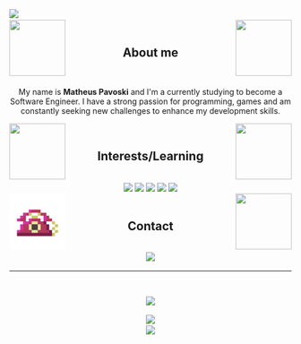 <img src="https://capsule-render.vercel.app/api?type=waving&color=000000&height=100&section=header&text=Hey%20there,%20welcome%20to%20my%20%github%20profile!&fontSize=25&fontColor=FFFFFF80&animation=twinkling&fontAlignY=25"/>
<div style="display: inline_block">
  <img align='left' width=100 height=100 src='https://media1.giphy.com/media/6o96ru5kUh8GjT9DsJ/200w.webp'>
  <img align="right" src="https://media3.giphy.com/media/ettKGFpjIRTNXtITNp/giphy.webp?cid=790b7611g55kz50pir7nvx1pm941uqrtfz95cxbpwel7u1uq&ep=v1_gifs_search&rid=giphy.webp&ct=s" width="100" height="100">
</div>
<br>
<h2 align='center'>About me</h2> 
<br>
<p align='center'>My name is <strong>Matheus Pavoski</strong> and I'm a currently studying to become a Software Engineer. I have a strong passion for programming, games and am constantly seeking new challenges to enhance my development skills.</p>
<div style="display: inline_block">
  <img align='left' width=100 height=100 src='https://media0.giphy.com/media/v1.Y2lkPTc5MGI3NjExNDY3a3lzN3N6a210bjJvcGl1amR5a3M4Y2F1dXM1bGhrMXF4bnZ4MiZlcD12MV9naWZzX3NlYXJjaCZjdD1z/H1kmRX2Zd7B77PT4DI/giphy.webp'>
  <img align='right' width=100 height=100 src='https://media1.giphy.com/media/v1.Y2lkPTc5MGI3NjExYTllNzgyMjIwMWd2NW5kZXc1djB4aWNkMTF2a2Q4dndibWdzbzNwcyZlcD12MV9naWZzX3NlYXJjaCZjdD1z/ao9DUiTKH60XS/200.webp'>
</div>
<br>
<h2 align='center'>Interests/Learning</h2> 
<br>
<div style="display: inline_block" align='center'>
  <a href="https://www.learn-c.org/"><img src='https://img.shields.io/badge/C-000000.svg?style=for-the-badge&logo=C&logoColor=white'></a>
  <a href="https://www.learncpp.com/"><img src='https://img.shields.io/badge/C%2B%2B-000000?style=for-the-badge&logo=c%2B%2B&logoColor=white'></a>
  <a href="https://www.vim.org/"><img src="https://img.shields.io/badge/Vim-000000.svg?style=for-the-badge&logo=Vim&logoColor=white"></a>
  <a href="https://www.linux.org/pages/download/"><img src="https://img.shields.io/badge/Linux-000000.svg?style=for-the-badge&logo=Linux&logoColor=white"></a>
  <a href="https://git-scm.com/"><img src='https://img.shields.io/badge/GIT-000000?style=for-the-badge&logo=git&logoColor=white'></a>
</div>
<div style="display: inline_block">
  <img align='left' width=100 height=100 src='https://github.com/matheusPavoski/matheusPavoski/blob/main/tel.gif'>
  <img align='right' width=100 height=100 src='https://media4.giphy.com/media/cYo5kVb23PaZmwUiYk/giphy.webp?cid=ecf05e47r85n35mwkdfj420zey0qj36db16tumazxiryb67w&ep=v1_gifs_search&rid=giphy.webp&ct=s'>
</div>
<br>
<h2 align='center'>Contact</h2>
<br>
<div style="display: inline_block" align='center'>
  <a href="https://www.linkedin.com/in/matheus-pavoski-a5601b190/"><img src='https://img.shields.io/badge/LinkedIn-000000?style=for-the-badge&logo=linkedin&logoColor=white'></a>
</div>
<hr>
<br>
<p align='center'>
<img src="https://github-readme-stats.vercel.app/api/top-langs/?username=matheusPavoski&layout=compact&bg_color=000000&title_color=ffffff&text_color=ffffff&hide_border=true">
</p>
<div align='center'>
<img src="https://komarev.com/ghpvc/?username=matheusPavoski&label=Profile%20Views&color=000000" 
</div>
<br>
<img src="https://capsule-render.vercel.app/api?type=waving&color=000000&height=100&section=footer"/>
